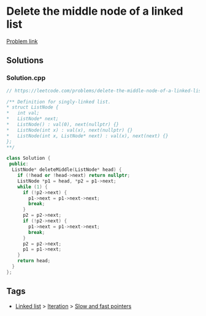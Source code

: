 # Delete the middle node of a linked list

[Problem link](https://leetcode.com/problems/delete-the-middle-node-of-a-linked-list/)

## Solutions


### Solution.cpp
```cpp
// https://leetcode.com/problems/delete-the-middle-node-of-a-linked-list/

/** Definition for singly-linked list.
* struct ListNode {
*   int val;
*   ListNode* next;
*   ListNode() : val(0), next(nullptr) {}
*   ListNode(int x) : val(x), next(nullptr) {}
*   ListNode(int x, ListNode* next) : val(x), next(next) {}
};
**/

class Solution {
 public:
  ListNode* deleteMiddle(ListNode* head) {
    if (!head or !head->next) return nullptr;
    ListNode *p1 = head, *p2 = p1->next;
    while (1) {
      if (!p2->next) {
        p1->next = p1->next->next;
        break;
      }
      p2 = p2->next;
      if (!p2->next) {
        p1->next = p1->next->next;
        break;
      }
      p2 = p2->next;
      p1 = p1->next;
    }
    return head;
  }
};
```
## Tags

* [Linked list](/Collections/linked-list.md#linked-list) > [Iteration](/Collections/linked-list.md#iteration) > [Slow and fast pointers](/Collections/linked-list.md#slow-and-fast-pointers)
